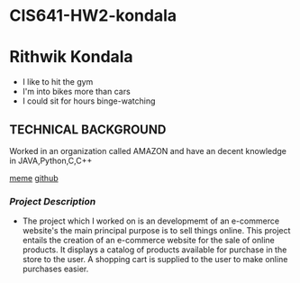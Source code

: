 # CIS641-HW2-kondala
# **Rithwik Kondala** #
* I like to hit the gym
* I'm into bikes more than cars
* I could sit for hours binge-watching

## **TECHNICAL BACKGROUND**
Worked in an organization called AMAZON and have an decent knowledge in JAVA,Python,C,C++

[meme](https://www.google.com/imgres?imgurl=https%3A%2F%2Fthefunnybeavercomd030b.zapwp.com%2Fq%3Aintelligent%2Fretina%3Atrue%2Fwebp%3Atrue%2Fw%3A412%2Furl%3Ahttps%3A%2F%2Fthefunnybeaver.com%2Fwp-content%2Fuploads%2F2018%2F01%2Ffunny-love-air.jpg&imgrefurl=https%3A%2F%2Fthefunnybeaver.com%2F71-hilarious-memes-about-single-life%2F&tbnid=fy41Zeo3hrgnxM&vet=12ahUKEwiPpbC45ITzAhXKl60KHdoKCjcQMyg5egQIARBF..i&docid=AfEUIhsNJwMo3M&w=500&h=473&q=funny%20memes%20on%20single&ved=2ahUKEwiPpbC45ITzAhXKl60KHdoKCjcQMyg5egQIARBF)
[github](https://github.com/gonehitesh/GVSU-CIS641-Alpha)
### *Project Description*
* The project which I worked on is an developmemt of an e-commerce website's the main principal purpose is to sell things online. This project entails the creation of an e-commerce website for the sale of online products. It displays a catalog of products available for purchase in the store to the user. A shopping cart is supplied to the user to make online purchases easier.
